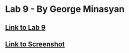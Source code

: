 # Lab 9 - By George Minasyan

## [Link to Lab 9](https://invertedvoice.github.io/Lab9_Starter/)
## [Link to Screenshot](https://github.com/InvertedVoice/Lab9_Starter/blob/main/errorscreenshot.PNG)
